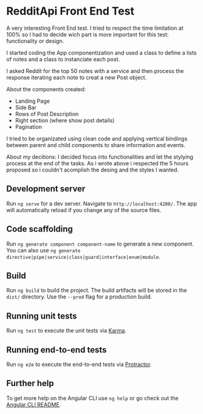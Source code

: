 # RedditApi Front End Test

A very interesting Front End test. 
I tried to respect the time limitation at 100% so I had to decide wich part is more important for this test: functionality or design.

I started coding the App componentization and used a class to define a lists of notes and a class to instanciate each post. 

I asked Reddit for the top 50 notes with a service and then process the response iterating each note to creat a new Post object.

About the components created:
- Landing Page
- Side Bar
- Rows of Post Description
- Right section (where show post details)
- Pagination

I tried to be organizated using clean code and applying vertical bindings between parent and child components to share information and events.

About my decitions:
I decided focus into functionalities and let the stylying process at the end of the tasks. As i wrote above i respected the 5 hours proposed so i couldn't acomplish the desing and the styles I wanted.

## Development server

Run `ng serve` for a dev server. Navigate to `http://localhost:4200/`. The app will automatically reload if you change any of the source files.

## Code scaffolding

Run `ng generate component component-name` to generate a new component. You can also use `ng generate directive|pipe|service|class|guard|interface|enum|module`.

## Build

Run `ng build` to build the project. The build artifacts will be stored in the `dist/` directory. Use the `--prod` flag for a production build.

## Running unit tests

Run `ng test` to execute the unit tests via [Karma](https://karma-runner.github.io).

## Running end-to-end tests

Run `ng e2e` to execute the end-to-end tests via [Protractor](http://www.protractortest.org/).

## Further help

To get more help on the Angular CLI use `ng help` or go check out the [Angular CLI README](https://github.com/angular/angular-cli/blob/master/README.md).
